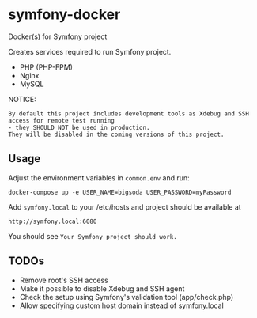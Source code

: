 # symfony-docker
Docker(s) for Symfony project

Creates services required to run Symfony project.

- PHP (PHP-FPM)
- Nginx
- MySQL

NOTICE: 

    By default this project includes development tools as Xdebug and SSH access for remote test running 
    - they SHOULD NOT be used in production.
    They will be disabled in the coming versions of this project.
    
## Usage

Adjust the environment variables in `common.env` and run: 

    docker-compose up -e USER_NAME=bigsoda USER_PASSWORD=myPassword

Add `symfony.local` to your /etc/hosts and project should be available at

    http://symfony.local:6080
    
You should see `Your Symfony project should work.`

## TODOs 

- Remove root's SSH access
- Make it possible to disable Xdebug and SSH agent
- Check the setup using Symfony's validation tool (app/check.php)
- Allow specifying custom host domain instead of symfony.local
